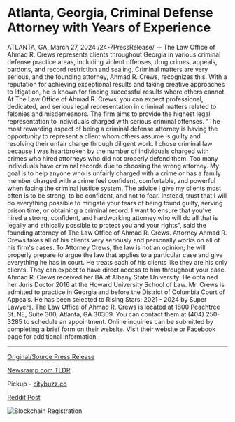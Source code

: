 # Atlanta, Georgia, Criminal Defense Attorney with Years of Experience

ATLANTA, GA, March 27, 2024 /24-7PressRelease/ -- The Law Office of Ahmad R. Crews represents clients throughout Georgia in various criminal defense practice areas, including violent offenses, drug crimes, appeals, pardons, and record restriction and sealing. Criminal matters are very serious, and the founding attorney, Ahmad R. Crews, recognizes this. With a reputation for achieving exceptional results and taking creative approaches to litigation, he is known for finding successful results where others cannot.  At The Law Office of Ahmad R. Crews, you can expect professional, dedicated, and serious legal representation in criminal matters related to felonies and misdemeanors. The firm aims to provide the highest legal representation to individuals charged with serious criminal offenses.  "The most rewarding aspect of being a criminal defense attorney is having the opportunity to represent a client whom others assume is guilty and resolving their unfair charge through diligent work. I chose criminal law because I was heartbroken by the number of individuals charged with crimes who hired attorneys who did not properly defend them. Too many individuals have criminal records due to choosing the wrong attorney. My goal is to help anyone who is unfairly charged with a crime or has a family member charged with a crime feel confident, comfortable, and powerful when facing the criminal justice system. The advice I give my clients most often is to be strong, to be confident, and not to fear. Instead, trust that I will do everything possible to mitigate your fears of being found guilty, serving prison time, or obtaining a criminal record. I want to ensure that you've hired a strong, confident, and hardworking attorney who will do all that is legally and ethically possible to protect you and your rights", said the founding attorney of The Law Office of Ahmad R. Crews.  Attorney Ahmad R. Crews takes all of his clients very seriously and personally works on all of his firm's cases. To Attorney Crews, the law is not an opinion; he will properly prepare to argue the law that applies to a particular case and give everything he has in court. He treats each of his clients like they are his only clients. They can expect to have direct access to him throughout your case.   Ahmad R. Crews received her BA at Albany State University. He obtained her Juris Doctor 2016 at the Howard University School of Law. Mr. Crews is admitted to practice in Georgia and before the District of Columbia Court of Appeals. He has been selected to Rising Stars: 2021 - 2024 by Super Lawyers.  The Law Office of Ahmad R. Crews is located at 1800 Peachtree St. NE, Suite 300, Atlanta, GA 30309. You can contact them at (404) 250-3285 to schedule an appointment. Online inquiries can be submitted by completing a brief form on their website. Visit their website or Facebook page for additional information. 

---

[Original/Source Press Release](https://www.24-7pressrelease.com/press-release/509536/atlanta-georgia-criminal-defense-attorney-with-years-of-experience)
                    

[Newsramp.com TLDR](https://newsramp.com/curated-news/ahmad-r-crews-dedicated-criminal-defense-attorney-in-atlanta-ga/832afb6df171dfd1c17f2d4225eeb4df) 


Pickup - [citybuzz.co](https://citybuzz.co/2024/03/27/atlanta-criminal-defense-attorney-provides-dedicated-representation)
 



[Reddit Post](https://www.reddit.com/r/newsramp/comments/1bovtpj/ahmad_r_crews_dedicated_criminal_defense_attorney/) 



![Blockchain Registration](https://cdn.newsramp.app/24-7PressRelease/qrcode/243/27/limebXYK.webp)